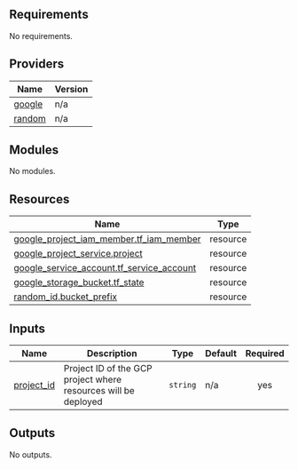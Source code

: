 <!-- BEGIN_TF_DOCS -->
## Requirements

No requirements.

## Providers

| Name | Version |
|------|---------|
| <a name="provider_google"></a> [google](#provider\_google) | n/a |
| <a name="provider_random"></a> [random](#provider\_random) | n/a |

## Modules

No modules.

## Resources

| Name | Type |
|------|------|
| [google_project_iam_member.tf_iam_member](https://registry.terraform.io/providers/hashicorp/google-beta/latest/docs/resources/project_iam_member) | resource |
| [google_project_service.project](https://registry.terraform.io/providers/hashicorp/google-beta/latest/docs/resources/project_service) | resource |
| [google_service_account.tf_service_account](https://registry.terraform.io/providers/hashicorp/google-beta/latest/docs/resources/service_account) | resource |
| [google_storage_bucket.tf_state](https://registry.terraform.io/providers/hashicorp/google-beta/latest/docs/resources/storage_bucket) | resource |
| [random_id.bucket_prefix](https://registry.terraform.io/providers/hashicorp/random/latest/docs/resources/id) | resource |

## Inputs

| Name | Description | Type | Default | Required |
|------|-------------|------|---------|:--------:|
| <a name="input_project_id"></a> [project\_id](#input\_project\_id) | Project ID of the GCP project where resources will be deployed | `string` | n/a | yes |

## Outputs

No outputs.
<!-- END_TF_DOCS -->